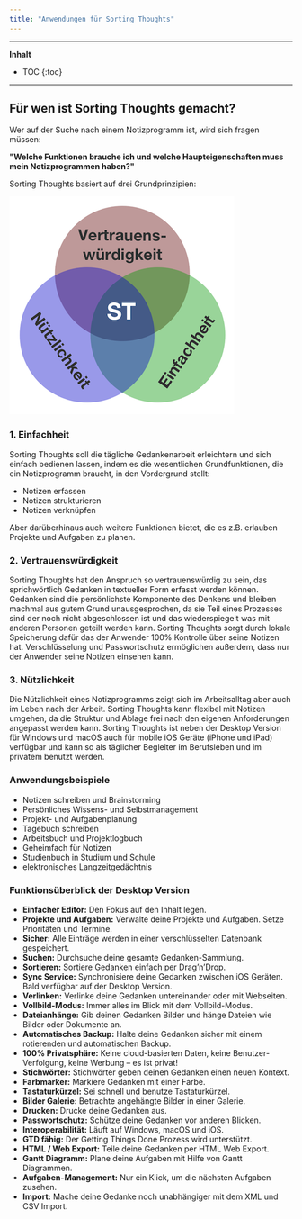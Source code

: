 ```yaml
---
title: "Anwendungen für Sorting Thoughts"
---
```

---------------
__Inhalt__
* TOC
{:toc}
---------------

## Für wen ist Sorting Thoughts gemacht?

Wer auf der Suche nach einem Notizprogramm ist, wird sich fragen müssen:

**"Welche Funktionen brauche ich und welche Haupteigenschaften muss mein Notizprogrammen haben?"**

Sorting Thoughts basiert auf drei Grundprinzipien:

![ST-Grundprinzipien](/assets/images/ST-Grundprinzipien.png)

### 1. Einfachheit

Sorting Thoughts soll die tägliche Gedankenarbeit erleichtern und sich einfach bedienen lassen, indem es die wesentlichen Grundfunktionen, die ein Notizprogramm braucht, in den Vordergrund stellt:

* Notizen erfassen
* Notizen strukturieren
* Notizen verknüpfen

Aber darüberhinaus auch weitere Funktionen bietet, die es z.B. erlauben Projekte und Aufgaben zu planen.

### 2. Vertrauenswürdigkeit

Sorting Thoughts hat den Anspruch so vertrauenswürdig zu sein, das sprichwörtlich Gedanken in textueller Form erfasst werden können. Gedanken sind die persönlichste Komponente des Denkens und bleiben machmal aus gutem Grund unausgesprochen, da sie Teil eines Prozesses sind der noch nicht abgeschlossen ist und das wiederspiegelt was mit anderen Personen geteilt werden kann. Sorting Thoughts sorgt durch lokale Speicherung dafür das der Anwender 100% Kontrolle über seine Notizen hat. Verschlüsselung und Passwortschutz ermöglichen außerdem, dass nur der Anwender seine Notizen einsehen kann.

### 3. Nützlichkeit

Die Nützlichkeit eines Notizprogramms zeigt sich im Arbeitsalltag aber auch im Leben nach der Arbeit. Sorting Thoughts kann flexibel mit Notizen umgehen, da die Struktur und Ablage frei nach den eigenen Anforderungen angepasst werden kann. Sorting Thoughts ist neben der Desktop Version für Windows und macOS auch für mobile iOS Geräte (iPhone und iPad) verfügbar und kann so als täglicher Begleiter im Berufsleben und im privatem benutzt werden.

### Anwendungsbeispiele

* Notizen schreiben und Brainstorming
* Persönliches Wissens- und Selbstmanagement
* Projekt- und Aufgabenplanung
* Tagebuch schreiben
* Arbeitsbuch und Projektlogbuch
* Geheimfach für Notizen
* Studienbuch	in Studium und Schule
* elektronisches Langzeitgedächtnis

### Funktionsüberblick der Desktop Version

* **Einfacher Editor:** Den Fokus auf den Inhalt legen.
* **Projekte und Aufgaben:** Verwalte deine Projekte und Aufgaben. Setze Prioritäten und Termine.
* **Sicher:** Alle Einträge werden in einer verschlüsselten Datenbank gespeichert.
* **Suchen:** Durchsuche deine gesamte Gedanken-Sammlung.
* **Sortieren:** Sortiere Gedanken einfach per Drag’n’Drop.
* **Sync Service:** Synchronisiere deine Gedanken zwischen iOS Geräten. Bald verfügbar auf der Desktop Version.
* **Verlinken:** Verlinke deine Gedanken untereinander oder mit Webseiten.
* **Vollbild-Modus:** Immer alles im Blick mit dem Vollbild-Modus.
* **Dateianhänge:** Gib deinen Gedanken Bilder und hänge Dateien wie Bilder oder Dokumente an.
* **Automatisches Backup:** Halte deine Gedanken sicher mit einem rotierenden und automatischen Backup.
* **100% Privatsphäre:** Keine cloud-basierten Daten, keine Benutzer-Verfolgung, keine Werbung – es ist privat!
* **Stichwörter:** Stichwörter geben deinen Gedanken einen neuen Kontext.
* **Farbmarker:** Markiere Gedanken mit einer Farbe.
* **Tastaturkürzel:** Sei schnell und benutze Tastaturkürzel.
* **Bilder Galerie:** Betrachte angehängte Bilder in einer Galerie.
* **Drucken:** Drucke deine Gedanken aus.
* **Passwortschutz:** Schütze deine Gedanken vor anderen Blicken.
* **Interoperabilität:** Läuft auf Windows, macOS und iOS.
* **GTD fähig:** Der Getting Things Done Prozess wird unterstützt.
* **HTML / Web Export:** Teile deine Gedanken per HTML Web Export.
* **Gantt Diagramm:** Plane deine Aufgaben mit Hilfe von Gantt Diagrammen.
* **Aufgaben-Management:** Nur ein Klick, um die nächsten Aufgaben zusehen.
* **Import:** Mache deine Gedanke noch unabhängiger mit dem XML und CSV Import.
